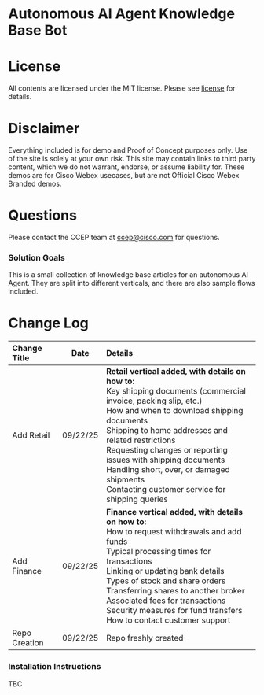 # Autonomous AI Agent Knowledge Base Bot

# License
All contents are licensed under the MIT license. Please see [license](LICENSE) for details.

# Disclaimer
Everything included is for demo and Proof of Concept purposes only. Use of the site is solely at your own risk. This site may contain links to third party content, which we do not warrant, endorse, or assume liability for. These demos are for Cisco Webex usecases, but are not Official Cisco Webex Branded demos.

# Questions
Please contact the CCEP team at [ccep@cisco.com](mailto:ccep@cisco.com?subject=payment-collections-demo) for questions.

### Solution Goals
This is a small collection of knowledge base articles for an autonomous AI Agent.  They are split into different verticals, and there are also sample flows included.

# Change Log

|Change Title|Date|Details|
|:---|:---:|:---|
|Add Retail|09/22/25|**Retail vertical added, with details on how to:**<BR>Key shipping documents (commercial invoice, packing slip, etc.)<br>How and when to download shipping documents<br>Shipping to home addresses and related restrictions<br>Requesting changes or reporting issues with shipping documents<br>Handling short, over, or damaged shipments<br>Contacting customer service for shipping queries
|Add Finance|09/22/25|**Finance vertical added, with details on how to:** <BR>How to request withdrawals and add funds<BR>Typical processing times for transactions<BR>Linking or updating bank details<BR>Types of stock and share orders<BR>Transferring shares to another broker<BR>Associated fees for transactions<BR>Security measures for fund transfers<BR>How to contact customer support
|Repo Creation|09/22/25|Repo freshly created|

### Installation Instructions

TBC